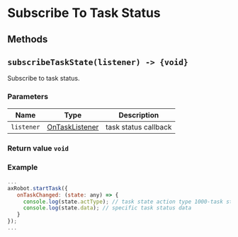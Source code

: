 # Subscribe To Task Status

## Methods

## `subscribeTaskState(listener) -> {void}`

Subscribe to task status.

### Parameters

| Name | Type | Description |
| ---------- | ----------------------------------------- | ------------ |
| `listener` | [OnTaskListener](../../Define/Define-OnTaskListener) | task status callback |

### Return value `void`

### Example

```javascript
...
axRobot.startTask({
   onTaskChanged: (state: any) => {
     console.log(state.actType); // task state action type 1000-task start 14-departure 16-arrive 40-wait for interaction 1001-task complete
     console.log(state.data); // specific task status data
   }
});
...
```
